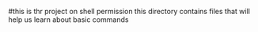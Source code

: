 #this is thr project on shell permission
this directory contains files that will help us learn about basic commands
